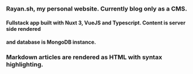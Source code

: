 
### Rayan.sh, my personal website. Currently blog only as a CMS.

#### Fullstack app built with Nuxt 3, VueJS and Typescript. Content is server side rendered
#### and database is MongoDB instance.

### Markdown articles are rendered as HTML with syntax highlighting.
